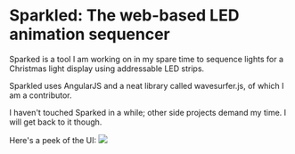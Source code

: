 # Sparkled: The web-based LED animation sequencer
Sparked is a tool I am working on in my spare time to sequence lights for a Christmas light display using addressable LED strips. 

Sparkled uses AngularJS and a neat library called wavesurfer.js, of which I am a contributor.

I haven't touched Sparked in a while; other side projects demand my time. I will get back to it though.

Here's a peek of the UI:
<img src="https://github.com/chrisparton1991/sparkled/raw/gh-pages/images/sparkled-screenshot.jpg"/>
